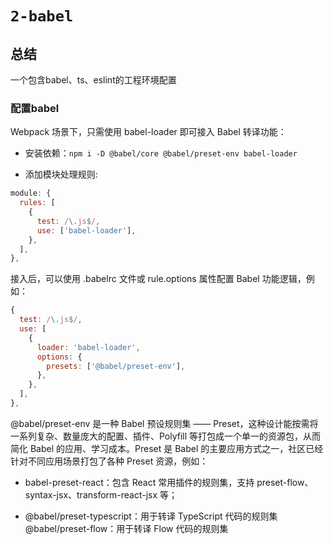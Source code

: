 # `2-babel`

## 总结

一个包含babel、ts、eslint的工程环境配置

### 配置babel

Webpack 场景下，只需使用 babel-loader 即可接入 Babel 转译功能：

- 安装依赖：`npm i -D @babel/core @babel/preset-env babel-loader`

- 添加模块处理规则:

```javascript
module: {
  rules: [
    {
      test: /\.js$/,
      use: ['babel-loader'],
    },
  ],
},
```
接入后，可以使用 .babelrc 文件或 rule.options 属性配置 Babel 功能逻辑，例如：

```javascript
{
  test: /\.js$/,
  use: [
    {
      loader: 'babel-loader',
      options: {
        presets: ['@babel/preset-env'],
      },
    },
  ],
},
```

@babel/preset-env 是一种 Babel 预设规则集 —— Preset，这种设计能按需将一系列复杂、数量庞大的配置、插件、Polyfill 等打包成一个单一的资源包，从而简化 Babel 的应用、学习成本。Preset 是 Babel 的主要应用方式之一，社区已经针对不同应用场景打包了各种 Preset 资源，例如：

- babel-preset-react：包含 React 常用插件的规则集，支持 preset-flow、syntax-jsx、transform-react-jsx 等；

- @babel/preset-typescript：用于转译 TypeScript 代码的规则集
@babel/preset-flow：用于转译 Flow 代码的规则集
